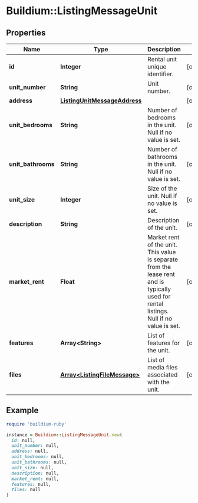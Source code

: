 # Buildium::ListingMessageUnit

## Properties

| Name | Type | Description | Notes |
| ---- | ---- | ----------- | ----- |
| **id** | **Integer** | Rental unit unique identifier. | [optional] |
| **unit_number** | **String** | Unit number. | [optional] |
| **address** | [**ListingUnitMessageAddress**](ListingUnitMessageAddress.md) |  | [optional] |
| **unit_bedrooms** | **String** | Number of bedrooms in the unit. Null if no value is set. | [optional] |
| **unit_bathrooms** | **String** | Number of bathrooms in the unit. Null if no value is set. | [optional] |
| **unit_size** | **Integer** | Size of the unit. Null if no value is set. | [optional] |
| **description** | **String** | Description of the unit. | [optional] |
| **market_rent** | **Float** | Market rent of the unit. This value is separate from the lease rent and is typically used for rental listings. Null if no value is set. | [optional] |
| **features** | **Array&lt;String&gt;** | List of features for the unit. | [optional] |
| **files** | [**Array&lt;ListingFileMessage&gt;**](ListingFileMessage.md) | List of media files associated with the unit. | [optional] |

## Example

```ruby
require 'buildium-ruby'

instance = Buildium::ListingMessageUnit.new(
  id: null,
  unit_number: null,
  address: null,
  unit_bedrooms: null,
  unit_bathrooms: null,
  unit_size: null,
  description: null,
  market_rent: null,
  features: null,
  files: null
)
```

